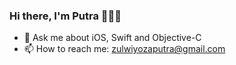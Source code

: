 ### Hi there, I'm Putra 👋👨‍💻

- 💬 Ask me about iOS, Swift and Objective-C
- 📫 How to reach me: zulwiyozaputra@gmail.com

<!--
**ZulwiyozaPutra/ZulwiyozaPutra** is a ✨ _special_ ✨ repository because its `README.md` (this file) appears on your GitHub profile.

Here are some ideas to get you started:

- 🔭 I’m currently working on ...
- 🌱 I’m currently learning ...
- 👯 I’m looking to collaborate on ...
- 🤔 I’m looking for help with ...
- 💬 Ask me about ...
- 📫 How to reach me: ...
- 😄 Pronouns: ...
- ⚡ Fun fact: ...
-->
